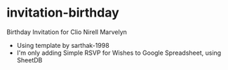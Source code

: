 # invitation-birthday
Birthday Invitation for Clio Nirell Marvelyn

- Using template by sarthak-1998 
- I'm only adding Simple RSVP for Wishes to Google Spreadsheet, using SheetDB
